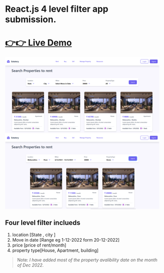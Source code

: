 # React.js 4 level filter app submission.

# [👉👉 Live Demo ](https://filte-react.netlify.app)

![img](./src/assets/filtera.png)
![img](./src/assets/filterb.png)

## Four level filter inclueds

1. location [State , city ]
2. Move in date [Range eg 1-12-2022 form 20-12-2022]
3. price [price of rent/month]
4. property type[House, Apartment, building]

> Note:
> _I have added most of the property avalibility date on the month of Dec 2022._
